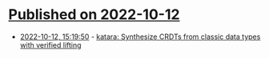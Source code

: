 # [Published on 2022-10-12](index.md)

* [2022-10-12, 15:19:50](https://lobste.rs/s/yj1rjs/katara_synthesize_crdts_from_classic) - [katara: Synthesize CRDTs from classic data types with verified lifting](https://github.com/hydro-project/katara)
